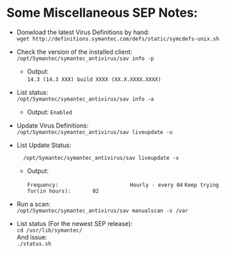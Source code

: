# Some Miscellaneous SEP Notes:

- Donwload the latest Virus Definitions by hand:  
``wget http://definitions.symantec.com/defs/static/symcdefs-unix.sh``

- Check the version of the installed client:  
``/opt/Symantec/symantec_antivirus/sav info -p``

    - Output:  
``14.3 (14.3 XXX) build XXXX (XX.X.XXXX.XXXX)``

- List status:  
``/opt/Symantec/symantec_antivirus/sav info -a``

    - Output:
 ``Enabled``

- Update Virus Definitions:  
``/opt/Symantec/symantec_antivirus/sav liveupdate -u``

- List Update Status:

        /opt/Symantec/symantec_antivirus/sav liveupdate -v

   - Output:

        ``Frequency:                       Hourly - every 04``
        ``Keep trying for(in hours):       02``
        
- Run a scan:  
``/opt/Symantec/symantec_antivirus/sav manualscan -s /var``

- List status (For the newest SEP release):  
``cd /usr/lib/symantec/``  
And issue:   
``./status.sh``


   
   
